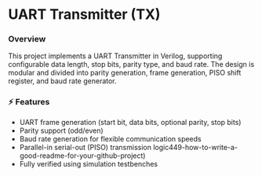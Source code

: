 
# UART Transmitter (TX)

###  Overview

This project implements a UART Transmitter in Verilog, supporting configurable data length, stop bits, parity type, and baud rate.
The design is modular and divided into parity generation, frame generation, PISO shift register, and baud rate generator.

### ⚡ Features

 - UART frame generation (start bit, data bits, optional parity, stop bits)
 - Parity support (odd/even)
 - Baud rate generation for flexible communication speeds
 - Parallel-in serial-out (PISO) transmission logic449-how-to-write-a-good-readme-for-your-github-project)
  - Fully verified using simulation testbenches


